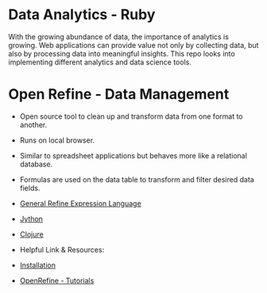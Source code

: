 # Data Analytics - Ruby
With the growing abundance of data, the importance of analytics is growing. Web applications can provide value not only by collecting data, but also by processing data into meaningful insights. This repo looks into implementing different analytics and data science tools.

# Open Refine - Data Management

* Open source tool to clean up and transform data from one format to another.
* Runs on local browser.
* Similar to spreadsheet applications but behaves more like a relational database.
* Formulas are used on the data table to transform and filter desired data fields.
 * [General Refine Expression Language](https://github.com/OpenRefine/OpenRefine/wiki/General-Refine-Expression-Language)
 * [Jython](https://en.wikipedia.org/wiki/Jython)
 * [Clojure](https://en.wikipedia.org/wiki/Clojure)

* Helpful Link & Resources:
 * [Installation](https://github.com/OpenRefine/OpenRefine/releases/tag/2.6-alpha.2)
 * [OpenRefine - Tutorials](http://www.openrefine.org)